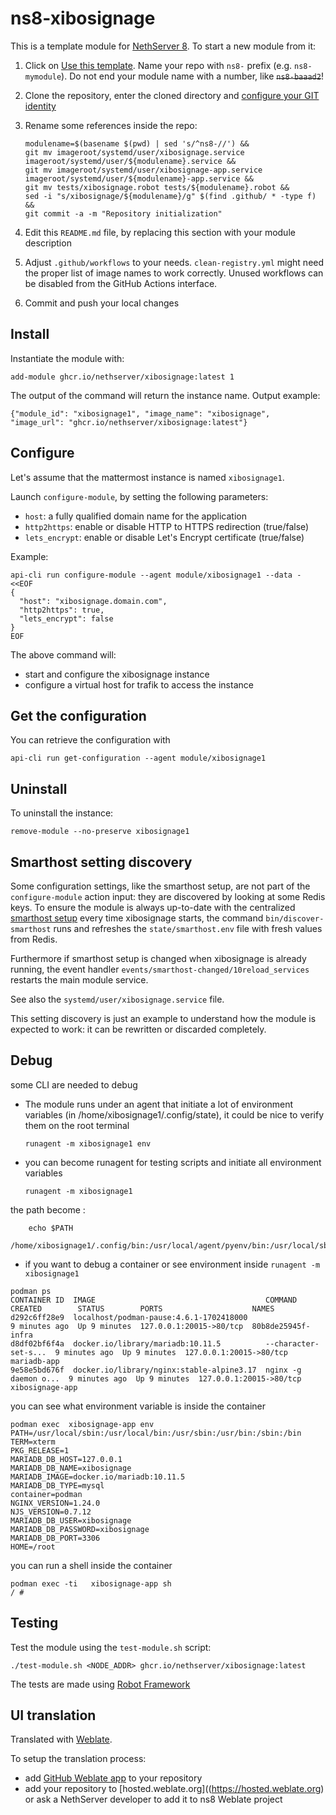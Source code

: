 # ns8-xibosignage

This is a template module for [NethServer 8](https://github.com/NethServer/ns8-core).
To start a new module from it:

1. Click on [Use this template](https://github.com/NethServer/ns8-xibosignage/generate).
   Name your repo with `ns8-` prefix (e.g. `ns8-mymodule`). 
   Do not end your module name with a number, like ~~`ns8-baaad2`~~!

1. Clone the repository, enter the cloned directory and
   [configure your GIT identity](https://git-scm.com/book/en/v2/Getting-Started-First-Time-Git-Setup#_your_identity)

1. Rename some references inside the repo:
   ```
   modulename=$(basename $(pwd) | sed 's/^ns8-//') &&
   git mv imageroot/systemd/user/xibosignage.service imageroot/systemd/user/${modulename}.service &&
   git mv imageroot/systemd/user/xibosignage-app.service imageroot/systemd/user/${modulename}-app.service && 
   git mv tests/xibosignage.robot tests/${modulename}.robot &&
   sed -i "s/xibosignage/${modulename}/g" $(find .github/ * -type f) &&
   git commit -a -m "Repository initialization"
   ```

1. Edit this `README.md` file, by replacing this section with your module
   description

1. Adjust `.github/workflows` to your needs. `clean-registry.yml` might
   need the proper list of image names to work correctly. Unused workflows
   can be disabled from the GitHub Actions interface.

1. Commit and push your local changes

## Install

Instantiate the module with:

    add-module ghcr.io/nethserver/xibosignage:latest 1

The output of the command will return the instance name.
Output example:

    {"module_id": "xibosignage1", "image_name": "xibosignage", "image_url": "ghcr.io/nethserver/xibosignage:latest"}

## Configure

Let's assume that the mattermost instance is named `xibosignage1`.

Launch `configure-module`, by setting the following parameters:
- `host`: a fully qualified domain name for the application
- `http2https`: enable or disable HTTP to HTTPS redirection (true/false)
- `lets_encrypt`: enable or disable Let's Encrypt certificate (true/false)


Example:

```
api-cli run configure-module --agent module/xibosignage1 --data - <<EOF
{
  "host": "xibosignage.domain.com",
  "http2https": true,
  "lets_encrypt": false
}
EOF
```

The above command will:
- start and configure the xibosignage instance
- configure a virtual host for trafik to access the instance

## Get the configuration
You can retrieve the configuration with

```
api-cli run get-configuration --agent module/xibosignage1
```

## Uninstall

To uninstall the instance:

    remove-module --no-preserve xibosignage1

## Smarthost setting discovery

Some configuration settings, like the smarthost setup, are not part of the
`configure-module` action input: they are discovered by looking at some
Redis keys.  To ensure the module is always up-to-date with the
centralized [smarthost
setup](https://nethserver.github.io/ns8-core/core/smarthost/) every time
xibosignage starts, the command `bin/discover-smarthost` runs and refreshes
the `state/smarthost.env` file with fresh values from Redis.

Furthermore if smarthost setup is changed when xibosignage is already
running, the event handler `events/smarthost-changed/10reload_services`
restarts the main module service.

See also the `systemd/user/xibosignage.service` file.

This setting discovery is just an example to understand how the module is
expected to work: it can be rewritten or discarded completely.

## Debug

some CLI are needed to debug

- The module runs under an agent that initiate a lot of environment variables (in /home/xibosignage1/.config/state), it could be nice to verify them
on the root terminal

    `runagent -m xibosignage1 env`

- you can become runagent for testing scripts and initiate all environment variables
  
    `runagent -m xibosignage1`

 the path become : 
```
    echo $PATH
    /home/xibosignage1/.config/bin:/usr/local/agent/pyenv/bin:/usr/local/sbin:/usr/local/bin:/usr/sbin:/usr/bin:/usr/
```

- if you want to debug a container or see environment inside
 `runagent -m xibosignage1`
 ```
podman ps
CONTAINER ID  IMAGE                                      COMMAND               CREATED        STATUS        PORTS                    NAMES
d292c6ff28e9  localhost/podman-pause:4.6.1-1702418000                          9 minutes ago  Up 9 minutes  127.0.0.1:20015->80/tcp  80b8de25945f-infra
d8df02bf6f4a  docker.io/library/mariadb:10.11.5          --character-set-s...  9 minutes ago  Up 9 minutes  127.0.0.1:20015->80/tcp  mariadb-app
9e58e5bd676f  docker.io/library/nginx:stable-alpine3.17  nginx -g daemon o...  9 minutes ago  Up 9 minutes  127.0.0.1:20015->80/tcp  xibosignage-app
```

you can see what environment variable is inside the container
```
podman exec  xibosignage-app env
PATH=/usr/local/sbin:/usr/local/bin:/usr/sbin:/usr/bin:/sbin:/bin
TERM=xterm
PKG_RELEASE=1
MARIADB_DB_HOST=127.0.0.1
MARIADB_DB_NAME=xibosignage
MARIADB_IMAGE=docker.io/mariadb:10.11.5
MARIADB_DB_TYPE=mysql
container=podman
NGINX_VERSION=1.24.0
NJS_VERSION=0.7.12
MARIADB_DB_USER=xibosignage
MARIADB_DB_PASSWORD=xibosignage
MARIADB_DB_PORT=3306
HOME=/root
```

you can run a shell inside the container

```
podman exec -ti   xibosignage-app sh
/ # 
```
## Testing

Test the module using the `test-module.sh` script:


    ./test-module.sh <NODE_ADDR> ghcr.io/nethserver/xibosignage:latest

The tests are made using [Robot Framework](https://robotframework.org/)

## UI translation

Translated with [Weblate](https://hosted.weblate.org/projects/ns8/).

To setup the translation process:

- add [GitHub Weblate app](https://docs.weblate.org/en/latest/admin/continuous.html#github-setup) to your repository
- add your repository to [hosted.weblate.org]((https://hosted.weblate.org) or ask a NethServer developer to add it to ns8 Weblate project
